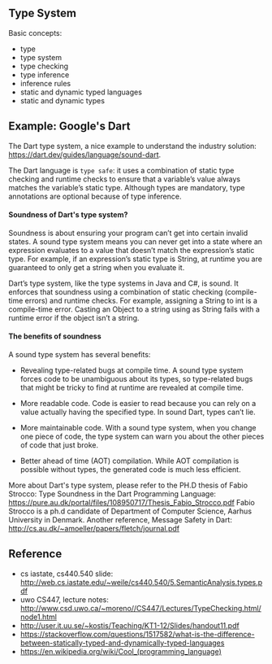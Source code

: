 ## Type System

Basic concepts:

- type
- type system
- type checking
- type inference
- inference rules
- static and dynamic typed languages
- static and dynamic types

## Example: Google's Dart

The Dart type system, a nice example to understand the industry solution: <https://dart.dev/guides/language/sound-dart>.

The Dart language is `type safe`: it uses a combination of static type checking and runtime checks to ensure that a variable’s value always matches the variable’s static type. Although types are mandatory, type annotations are optional because of type inference.

####  Soundness of Dart's type system?

Soundness is about ensuring your program can’t get into certain invalid states. A sound type system means you can never get into a state where an expression evaluates to a value that doesn’t match the expression’s static type. For example, if an expression’s static type is String, at runtime you are guaranteed to only get a string when you evaluate it.

Dart’s type system, like the type systems in Java and C#, is sound. It enforces that soundness using a combination of static checking (compile-time errors) and runtime checks. For example, assigning a String to int is a compile-time error. Casting an Object to a string using as String fails with a runtime error if the object isn’t a string.

####  The benefits of soundness

A sound type system has several benefits:

- Revealing type-related bugs at compile time.
A sound type system forces code to be unambiguous about its types, so type-related bugs that might be tricky to find at runtime are revealed at compile time.

- More readable code.
Code is easier to read because you can rely on a value actually having the specified type. In sound Dart, types can’t lie.

- More maintainable code.
With a sound type system, when you change one piece of code, the type system can warn you about the other pieces of code that just broke.

- Better ahead of time (AOT) compilation.
While AOT compilation is possible without types, the generated code is much less efficient.

More about Dart's type system, please refer to the PH.D thesis of Fabio Strocco: Type Soundness in the Dart Programming Language: <https://pure.au.dk/portal/files/108950717/Thesis_Fabio_Strocco.pdf>
Fabio Strocco is a ph.d candidate of Department of Computer Science, Aarhus University in Denmark.
Another reference, Message Safety in Dart: <http://cs.au.dk/~amoeller/papers/fletch/journal.pdf>


## Reference

- cs iastate, cs440.540 slide: <http://web.cs.iastate.edu/~weile/cs440.540/5.SemanticAnalysis.types.pdf>
- uwo CS447, lecture notes: <http://www.csd.uwo.ca/~moreno//CS447/Lectures/TypeChecking.html/node1.html>
- <http://user.it.uu.se/~kostis/Teaching/KT1-12/Slides/handout11.pdf>
- <https://stackoverflow.com/questions/1517582/what-is-the-difference-between-statically-typed-and-dynamically-typed-languages>
- <https://en.wikipedia.org/wiki/Cool_(programming_language)>
